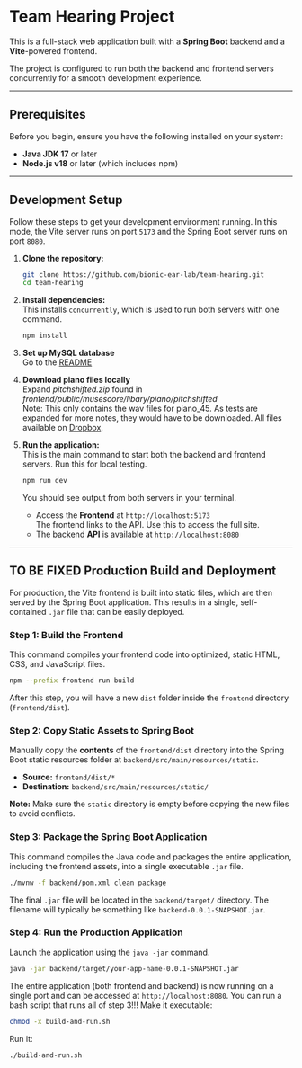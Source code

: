 # Team Hearing Project

This is a full-stack web application built with a **Spring Boot** backend and a **Vite**-powered frontend.

The project is configured to run both the backend and frontend servers concurrently for a smooth development experience.

-----

## Prerequisites

Before you begin, ensure you have the following installed on your system:

  * **Java JDK 17** or later
  * **Node.js v18** or later (which includes npm)

-----

## Development Setup 

Follow these steps to get your development environment running. In this mode, the Vite server runs on port `5173` and the Spring Boot server runs on port `8080`.

1.  **Clone the repository:**  

    ```bash
    git clone https://github.com/bionic-ear-lab/team-hearing.git
    cd team-hearing
    ```

2.  **Install dependencies:**  
    This installs `concurrently`, which is used to run both servers with one command.

    ```bash
    npm install
    ```

3.  **Set up MySQL database**  
    Go to the [README](https://github.com/bionic-ear-lab/team-hearing/blob/487a045e18d391363bd56606b80470b141b31d29/database/README.md)

4.  **Download piano files locally**  
    Expand *pitchshifted.zip* found in *frontend/public/musescore/libary/piano/pitchshifted*  
    Note: This only contains the wav files for piano_45. As tests are expanded for more notes, they would have to be downloaded.
    All files available on [Dropbox](https://www.dropbox.com/scl/fo/1s7gxjlud0iohaco5ct7z/AOKAzUPmQX1NmmzKPM3jU7M?dl=0&rlkey=zm05o9qs7nm9cghlrg4ri8sv2).

5.  **Run the application:**  
    This is the main command to start both the backend and frontend servers. Run this for local testing.

    ```bash
    npm run dev
    ```

    You should see output from both servers in your terminal.

      * Access the **Frontend** at `http://localhost:5173`  
      The frontend links to the API. Use this to access the full site.
      * The backend **API** is available at `http://localhost:8080`

-----

## TO BE FIXED Production Build and Deployment 

For production, the Vite frontend is built into static files, which are then served by the Spring Boot application. This results in a single, self-contained `.jar` file that can be easily deployed.

### Step 1: Build the Frontend

This command compiles your frontend code into optimized, static HTML, CSS, and JavaScript files.

```bash
npm --prefix frontend run build
```

After this step, you will have a new `dist` folder inside the `frontend` directory (`frontend/dist`).

### Step 2: Copy Static Assets to Spring Boot

Manually copy the **contents** of the `frontend/dist` directory into the Spring Boot static resources folder at `backend/src/main/resources/static`.

  * **Source:** `frontend/dist/*`
  * **Destination:** `backend/src/main/resources/static/`

**Note:** Make sure the `static` directory is empty before copying the new files to avoid conflicts.

### Step 3: Package the Spring Boot Application

This command compiles the Java code and packages the entire application, including the frontend assets, into a single executable `.jar` file.

```bash
./mvnw -f backend/pom.xml clean package
```

The final `.jar` file will be located in the `backend/target/` directory. The filename will typically be something like `backend-0.0.1-SNAPSHOT.jar`.

### Step 4: Run the Production Application

Launch the application using the `java -jar` command.

```bash
java -jar backend/target/your-app-name-0.0.1-SNAPSHOT.jar
```

The entire application (both frontend and backend) is now running on a single port and can be accessed at `http://localhost:8080`.
You can run a bash script that runs all of step 3!!!
Make it executable: 
```bash
chmod -x build-and-run.sh
```
Run it:
```bash
./build-and-run.sh
```

